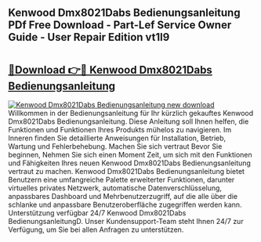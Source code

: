 ## Kenwood Dmx8021Dabs Bedienungsanleitung PDf Free Download - Part-Lef Service Owner Guide - User Repair Edition vt1l9

# <h2><a href="http://df40kjy.blite.top/?on=Kenwood+Dmx8021Dabs+Bedienungsanleitung">🔗Download 👉🔴 Kenwood Dmx8021Dabs Bedienungsanleitung</a></h2>

[![Kenwood Dmx8021Dabs Bedienungsanleitung new download](https://i.imgur.com/lujVjoI.png)](http://df40kjy.blite.top/?on=Kenwood+Dmx8021Dabs+Bedienungsanleitung)
Willkommen in der Bedienungsanleitung für Ihr kürzlich gekauftes Kenwood Dmx8021Dabs Bedienungsanleitung. Diese Anleitung soll Ihnen helfen, die Funktionen und Funktionen Ihres Produkts mühelos zu navigieren. Im Inneren finden Sie detaillierte Anweisungen für Installation, Betrieb, Wartung und Fehlerbehebung. Machen Sie sich vertraut Bevor Sie beginnen, Nehmen Sie sich einen Moment Zeit, um sich mit den Funktionen und Fähigkeiten Ihres neuen Kenwood Dmx8021Dabs Bedienungsanleitung vertraut zu machen. Kenwood Dmx8021Dabs Bedienungsanleitung bietet Benutzern eine umfangreiche Palette erweiterter Funktionen, darunter virtuelles privates Netzwerk, automatische Datenverschlüsselung, anpassbares Dashboard und Mehrbenutzerzugriff, auf die alle über die schlanke und anpassbare Benutzeroberfläche zugegriffen werden kann. Unterstützung verfügbar 24/7 Kenwood Dmx8021Dabs BedienungsanleitungD. Unser Kundensupport-Team steht Ihnen 24/7 zur Verfügung, um Sie bei allen Anfragen zu unterstützen.
